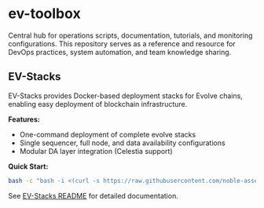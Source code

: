 # ev-toolbox
Central hub for operations scripts, documentation, tutorials, and monitoring configurations. This repository serves as a reference and resource for DevOps practices, system automation, and team knowledge sharing.

## EV-Stacks

EV-Stacks provides Docker-based deployment stacks for Evolve chains, enabling easy deployment of blockchain infrastructure.

**Features:**
- One-command deployment of complete evolve stacks
- Single sequencer, full node, and data availability configurations
- Modular DA layer integration (Celestia support)

**Quick Start:**
```bash
bash -c "bash -i <(curl -s https://raw.githubusercontent.com/noble-assets/ev-toolbox/refs/heads/main/ev-stacks/deploy-evolve.sh)"
```

See [EV-Stacks README](ev-stacks/README.md) for detailed documentation.
